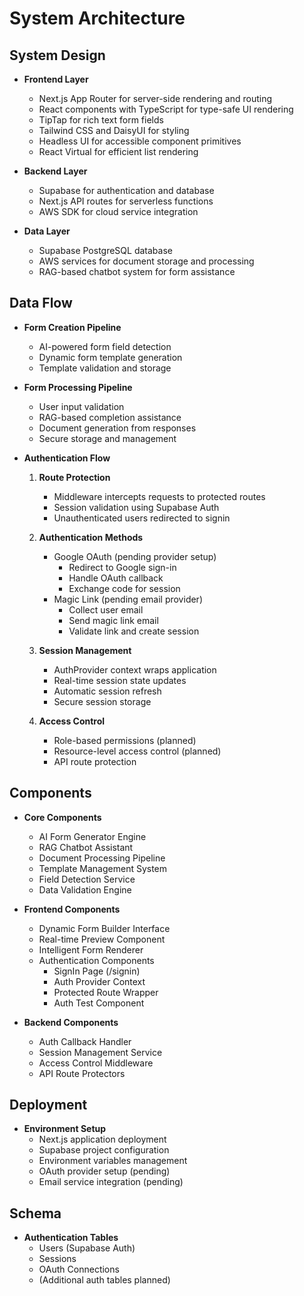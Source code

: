 # System Architecture

## System Design
- **Frontend Layer**
  - Next.js App Router for server-side rendering and routing
  - React components with TypeScript for type-safe UI rendering
  - TipTap for rich text form fields
  - Tailwind CSS and DaisyUI for styling
  - Headless UI for accessible component primitives
  - React Virtual for efficient list rendering

- **Backend Layer**
  - Supabase for authentication and database
  - Next.js API routes for serverless functions
  - AWS SDK for cloud service integration

- **Data Layer**
  - Supabase PostgreSQL database
  - AWS services for document storage and processing
  - RAG-based chatbot system for form assistance

## Data Flow
- **Form Creation Pipeline**
  - AI-powered form field detection
  - Dynamic form template generation
  - Template validation and storage

- **Form Processing Pipeline**
  - User input validation
  - RAG-based completion assistance
  - Document generation from responses
  - Secure storage and management

- **Authentication Flow**
  1. **Route Protection**
     - Middleware intercepts requests to protected routes
     - Session validation using Supabase Auth
     - Unauthenticated users redirected to signin

  2. **Authentication Methods**
     - Google OAuth (pending provider setup)
       * Redirect to Google sign-in
       * Handle OAuth callback
       * Exchange code for session
     - Magic Link (pending email provider)
       * Collect user email
       * Send magic link email
       * Validate link and create session

  3. **Session Management**
     - AuthProvider context wraps application
     - Real-time session state updates
     - Automatic session refresh
     - Secure session storage

  4. **Access Control**
     - Role-based permissions (planned)
     - Resource-level access control (planned)
     - API route protection

## Components
- **Core Components**
  - AI Form Generator Engine
  - RAG Chatbot Assistant
  - Document Processing Pipeline
  - Template Management System
  - Field Detection Service
  - Data Validation Engine

- **Frontend Components**
  - Dynamic Form Builder Interface
  - Real-time Preview Component
  - Intelligent Form Renderer
  - Authentication Components
    * SignIn Page (/signin)
    * Auth Provider Context
    * Protected Route Wrapper
    * Auth Test Component

- **Backend Components**
  - Auth Callback Handler
  - Session Management Service
  - Access Control Middleware
  - API Route Protectors

## Deployment
- **Environment Setup**
  - Next.js application deployment
  - Supabase project configuration
  - Environment variables management
  - OAuth provider setup (pending)
  - Email service integration (pending)

## Schema
- **Authentication Tables**
  - Users (Supabase Auth)
  - Sessions
  - OAuth Connections
  - (Additional auth tables planned)
